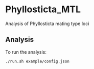 # Phyllosticta_MTL
Analysis of Phyllosticta mating type loci

## Analysis

To run the analysis:

    ./run.sh example/config.json
